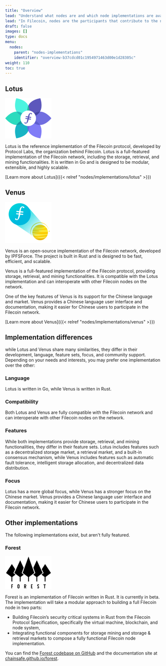 ```yaml
---
title: "Overview"
lead: "Understand what nodes are and which node implementations are available on the Filecoin network."
lead: "In Filecoin, nodes are the participants that contribute to the network's operation and maintain its integrity. There are two major node implementations running on the Filecoin network today, with more implementations in the work."
draft: false
images: []
type: docs
menu:
  nodes:
    parent: "nodes-implementations"
    identifier: "overview-b37cdcd01c1954971463d00e1d28305c"
weight: 110
toc: true
---
```


## Lotus

![The Lotus implementation logo.](lotus-logo.png)

Lotus is the reference implementation of the Filecoin protocol, developed by Protocol Labs, the organization behind Filecoin. Lotus is a full-featured implementation of the Filecoin network, including the storage, retrieval, and mining functionalities. It is written in Go and is designed to be modular, extensible, and highly scalable.

[Learn more about Lotus]({{< relref "nodes/implementations/lotus" >}})

## Venus

![The Venus implementation logo.](venus-logo.png)

Venus is an open-source implementation of the Filecoin network, developed by IPFSForce. The project is built in Rust and is designed to be fast, efficient, and scalable.

Venus is a full-featured implementation of the Filecoin protocol, providing storage, retrieval, and mining functionalities. It is compatible with the Lotus implementation and can interoperate with other Filecoin nodes on the network.

One of the key features of Venus is its support for the Chinese language and market. Venus provides a Chinese language user interface and documentation, making it easier for Chinese users to participate in the Filecoin network.

[Learn more about Venus]({{< relref "nodes/implementations/venus" >}})


## Implementation differences

while Lotus and Venus share many similarities, they differ in their development, language, feature sets, focus, and community support. Depending on your needs and interests, you may prefer one implementation over the other:

### Language

Lotus is written in Go, while Venus is written in Rust.

### Compatibility

Both Lotus and Venus are fully compatible with the Filecoin network and can interoperate with other Filecoin nodes on the network.

### Features

While both implementations provide storage, retrieval, and mining functionalities, they differ in their feature sets. Lotus includes features such as a decentralized storage market, a retrieval market, and a built-in consensus mechanism, while Venus includes features such as automatic fault tolerance, intelligent storage allocation, and decentralized data distribution.

### Focus

Lotus has a more global focus, while Venus has a stronger focus on the Chinese market. Venus provides a Chinese language user interface and documentation, making it easier for Chinese users to participate in the Filecoin network.

## Other implementations

The following implementations exist, but aren't fully featured.

### Forest

![Forest logo.](forest-logo.png)

Forest is an implementation of Filecoin written in Rust. It is currently in beta. The implementation will take a modular approach to building a full Filecoin node in two parts:

- Building Filecoin’s security critical systems in Rust from the Filecoin Protocol Specification, specifically the virtual machine, blockchain, and node system, 
- Integrating functional components for storage mining and storage & retrieval markets to compose a fully functional Filecoin node implementation.

You can find the [Forest codebase on GitHub](https://github.com/ChainSafe/forest) and the documentation site at [chainsafe.github.io/forest](https://chainsafe.github.io/forest/).


